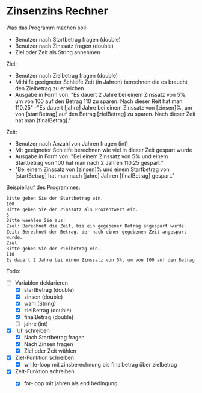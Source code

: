 # Zinsenzins Rechner

Was das Programm machen soll:

- Benutzer nach Startbetrag fragen (double)
- Benutzer nach Zinssatz fragen (double)
- Ziel oder Zeit als String annehmen

Ziel:

- Benutzer nach Zielbetrag fragen (double)
- Mithilfe geeigneter Schleife Zeit (in Jahren) berechnen die es braucht den Zielbetrag zu erreichen
- Ausgabe in Form von: "Es dauert 2 Jahre bei einem Zinssatz von 5%, um von 100 auf den Betrag 110 zu sparen. Nach dieser Reit hat man 110.25"
-"Es dauert [jahre] Jahre bei einem Zinssatz von [zinsen]%, um von [startBetrag] auf den Betrag [zielBetrag] zu sparen. Nach dieser Zeit hat man [finalBetrag]."

Zeit:

- Benutzer nach Anzahl von Jahren fragen (int)
- Mit geeigneter Schleife berechnen wie viel in dieser Zeit gespart wurde
- Ausgabe in Form von: "Bei einem Zinssatz von 5% und einem Startbetrag von 100 hat man nach 2 Jahren 110.25 gespart."
- "Bei einem Zinssatz von [zinsen]% und einem Startbetrag von [startBetrag] hat man nach [jahre] Jahren [finalBetrag] gespart."

Beispiellauf des Programmes:

```bash
Bitte geben Sie den Startbetrag ein.
100
Bitte geben Sie den Zinssatz als Prozentwert ein.
5
Bitte waehlen Sie aus:
Ziel: Berechnet die Zeit, bis ein gegebener Betrag angespart wurde.
Zeit: Berechnet den Betrag, der nach einer gegebenen Zeit angespart 
wurde. 
Ziel
Bitte geben Sie den Zielbetrag ein.
110
Es dauert 2 Jahre bei einem Zinssatz von 5%, um von 100 auf den Betrag 110 zu sparen. Nach dieser Zeit hat man 110.25.
```

Todo:

- [ ] Variablen deklarieren
  - [x] startBetrag (double)
  - [x] zinsen (double)
  - [x] wahl (String)
  - [x] zielBetrag (double)
  - [x] finalBetrag (double)
  - [ ] jahre (int)

- [x] 'UI' schreiben
  - [x] Nach Startbetrag fragen
  - [x] Nach Zinsen fragen
  - [x] Ziel oder Zeit wählen

- [x] Ziel-Funktion schreiben
  - [x] while-loop mit zinsberechnung bis finalbetrag über zielbetrag

- [x] Zeit-Funktion schreiben
  - [x] for-loop mit jahren als end bedingung


